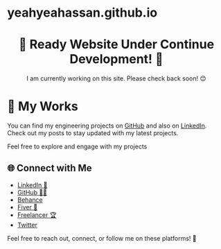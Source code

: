 # yeahyeahassan.github.io

</head>
<body>

  <!-- Under Development Section -->
  <div style="text-align: center;">
    <h1>🚧 Ready Website Under Continue Development! 🚧</h1>
    <p>I am currently working on this site. Please check back soon! 😊</p>
  </div>

  <!-- Blog Section -->
  <h1>📘 My Works</h1>
  <p>You can find my engineering projects on <a href="https://github.com/yeahyeahassan">GitHub</a> and also on <a href="https://www.linkedin.com/in/yeahyea-hassan-38bb40287">LinkedIn</a>. Check out my posts to stay updated with my latest projects.</p>
  <p>Feel free to explore and engage with my projects </p>

  <!-- Connect with Me Section -->
  <h2>🌐 Connect with Me</h2>
  <ul>
    <li><a href="https://www.linkedin.com/in/yeahyea-hassan-38bb40287 ">LinkedIn 💼</a></li>
    <li><a href="https://github.com/yeahyeahassan">GitHub 👨‍💻</a></li>
    <li><a href="https://www.behance.net/yeahyeahassan">Behance</a></li>
    <li><a href="https://www.fiverr.com/hsiddique6678">Fiver 🧠</a></li>
    <li><a href="https://www.freelancer.com/u/hsiddique6678">Freelancer 🏆</a></li>
    <li><a href="https://x.com/yeahyea_hassan  ">Twitter</a></li>
  </ul>

  <p>Feel free to reach out, connect, or follow me on these platforms! 🌟</p>

</body>
</html>
